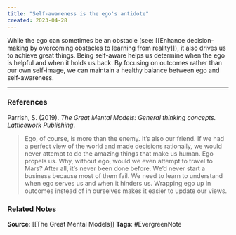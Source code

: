```yaml
---
title: "Self-awareness is the ego's antidote"
created: 2023-04-28
---
```


While the ego can sometimes be an obstacle (see: [[Enhance decision-making by overcoming obstacles to learning from reality]]), it also drives us to achieve great things. Being self-aware helps us determine when the ego is helpful and when it holds us back. By focusing on outcomes rather than our own self-image, we can maintain a healthy balance between ego and self-awareness.

---
### References

Parrish, S. (2019). _The Great Mental Models: General thinking concepts. Latticework Publishing_.

> Ego, of course, is more than the enemy. It’s also our friend. If we had a perfect view of the world and made decisions rationally, we would never attempt to do the amazing things that make us human. Ego propels us. Why, without ego, would we even attempt to travel to Mars? After all, it’s never been done before. We’d never start a business because most of them fail. We need to learn to understand when ego serves us and when it hinders us. Wrapping ego up in outcomes instead of in ourselves makes it easier to update our views.

### Related Notes
**Source**: [[The Great Mental Models]]
**Tags**: #EvergreenNote

